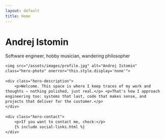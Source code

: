 ```yaml
---
layout: default
title: Home
---
```


<div class="hero">
    <h1>Andrej Istomin</h1>
    <p class="subtitle">Software engineer, hobby musician, wandering philosopher</p>
    
    <img src="/assets/images/profile.jpg" alt="Andrej Istomin" class="hero-photo" onerror="this.style.display='none'">
    
    <div class="hero-description">
        <p>Welcome. This space is where I keep traces of my work and thoughts — nothing polished, just real.</p> <p>That's how I approach engineering too: systems that last, code that makes sense, and projects that deliver for the customer.</p>
    </div>
    
    <div class="hero-contact">
        <p>If you want to contact me, check:</p>
        {% include social-links.html %}
    </div>
</div>
